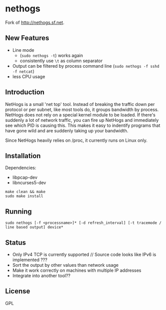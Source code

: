 # nethogs

Fork of http://nethogs.sf.net. 

## New Features 

- Line mode 
  - (`sudo nethogs -t`) works again
  - consistently use `\t` as column separator
- Output can be filtered by process command line (`sudo nethogs -f sshd -f netcat`) 
- less CPU usage

## Introduction

NetHogs is a small 'net top' tool. Instead of breaking the traffic down per protocol or per subnet, like most tools do, it groups bandwidth by process. NetHogs does not rely on a special kernel module to be loaded. If there's suddenly a lot of network traffic, you can fire up NetHogs and immediately see which PID is causing this. This makes it easy to indentify programs that have gone wild and are suddenly taking up your bandwidth.

Since NetHogs heavily relies on /proc, it currently runs on Linux only. 

## Installation

Dependencies:
- libpcap-dev 
- libncurses5-dev

```
make clean && make
sudo make install
```

## Running

```
sudo nethogs [-f <processname>]* [-d refresh_interval] [-t tracemode / line based output] device*
```

## Status

* Only IPv4 TCP is currently supported // Source code looks like IPv6 is implemented ???
* Sort the output by other values than network usage
* Make it work correctly on machines with multiple IP addresses
* Integrate into another tool??

## License

GPL
